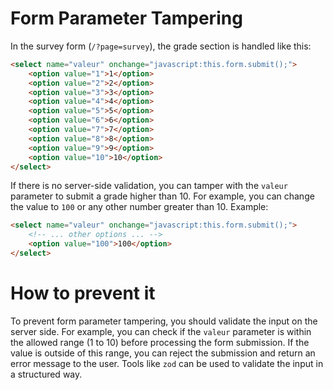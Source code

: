 # Form Parameter Tampering

In the survey form (`/?page=survey`), the grade section is handled like this:
```html
<select name="valeur" onchange="javascript:this.form.submit();">
	<option value="1">1</option>
	<option value="2">2</option>
	<option value="3">3</option>
	<option value="4">4</option>
	<option value="5">5</option>
	<option value="6">6</option>
	<option value="7">7</option>
	<option value="8">8</option>
	<option value="9">9</option>
	<option value="10">10</option>
</select>
```
If there is no server-side validation, you can tamper with the `valeur` parameter to submit a grade higher than 10. For example, you can change the value to `100` or any other number greater than 10. Example:
```html
<select name="valeur" onchange="javascript:this.form.submit();">
	<!-- ... other options ... -->
	<option value="100">100</option>
</select>
```

# How to prevent it
To prevent form parameter tampering, you should validate the input on the server side. For example, you can check if the `valeur` parameter is within the allowed range (1 to 10) before processing the form submission. If the value is outside of this range, you can reject the submission and return an error message to the user. Tools like `zod` can be used to validate the input in a structured way.